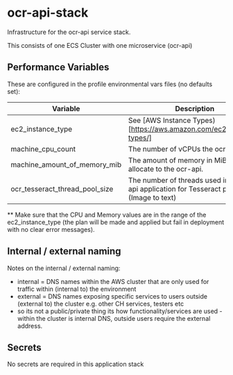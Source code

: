 # ocr-api-stack

Infrastructure for the ocr-api service stack.

This consists of one ECS Cluster with one microservice (ocr-api)

## Performance Variables

These are configured in the profile environmental vars files (no defaults set):

|     Variable                    | Description                                                                       |
|---                              |---                                                                                |
| ec2_instance_type               | See [AWS Instance Types)[https://aws.amazon.com/ec2/instance-types/]              |
| machine_cpu_count               | The number of vCPUs the ocr-api uses.                                             |
| machine_amount_of_memory_mib    | The amount of memory in MiB to allocate to the ocr-api.                                  |
| ocr_tesseract_thread_pool_size  | The number of threads used in the ocr-api application for Tesseract processing (Image to text) |

** Make sure that the CPU and Memory values are in the range of the ec2_instance_type (the plan will be made and applied but fail in deployment with no clear error messages).

## Internal / external naming

Notes on the internal / external naming:

- internal = DNS names within the AWS cluster that are only used for traffic within (internal to) the environment
- external = DNS names exposing specific services to users outside (external to) the cluster e.g. other CH services, testers etc
- so its not a public/private thing its how functionality/services are used - within the cluster is internal DNS, outside users require the external address.

## Secrets

No secrets are required in this application stack

